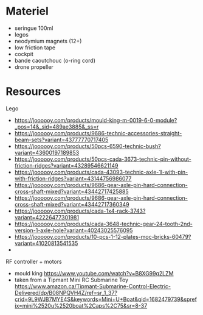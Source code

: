 # Materiel

- seringue 100ml
- legos
- neodymium magnets (12+)
- low friction tape
- cockpit
- bande caoutchouc (o-ring cord)
- drone propeller


# Resources
Lego
- https://joooooy.com/products/mould-king-m-0019-6-0-module?_pos=14&_sid=489ae3885&_ss=r
- https://joooooy.com/products/9686-technic-accessories-straight-beam-sets?variant=43777770717405
- https://joooooy.com/products/50pcs-6590-technic-bush?variant=43600197189853
- https://joooooy.com/products/50pcs-cada-3673-technic-pin-without-friction-ridges?variant=43289546621149
- https://joooooy.com/products/cada-43093-technic-axle-1l-with-pin-with-friction-ridges?variant=43144756986077
- https://joooooy.com/products/9686-gear-axle-pin-hard-connection-cross-shaft-mixed?variant=43442717425885
- https://joooooy.com/products/9686-gear-axle-pin-hard-connection-cross-shaft-mixed?variant=43442717360349
- https://joooooy.com/products/cada-1x4-rack-3743?variant=42226477301981
- https://joooooy.com/products/cada-3648-technic-gear-24-tooth-2nd-version-1-axle-hole?variant=40243025576095
- https://joooooy.com/products/10-pcs-1-12-plates-moc-bricks-60479?variant=41020813541535
-

RF controller + motors
- mould king https://www.youtube.com/watch?v=B8XG99q2LZM
- taken from a Tipmant Mini RC Submarine Toy https://www.amazon.ca/Tipmant-Submarine-Control-Electric-Delivered/dp/B08NPQVH4Z/ref=sr_1_37?crid=9L9WJB7MYE4S&keywords=Mini+U+Boat&qid=1682479739&sprefix=mini%2520u%2520boat%2Caps%2C75&sr=8-37
